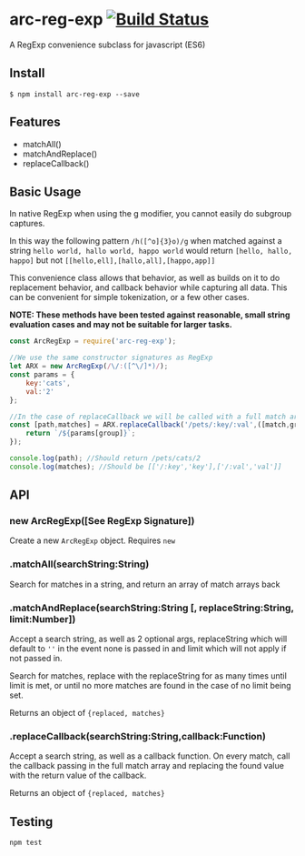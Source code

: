 # arc-reg-exp [![Build Status](https://travis-ci.org/anyuzer/arc-reg-exp.svg?branch=master)](https://travis-ci.org/anyuzer/arc-reg-exp)
A RegExp convenience subclass for javascript (ES6)

## Install
```
$ npm install arc-reg-exp --save
```

## Features
* matchAll()
* matchAndReplace()
* replaceCallback()

## Basic Usage
In native RegExp when using the g modifier, you cannot easily do subgroup captures.

In this way the following pattern `/h([^o]{3}o)/g` when matched against a string `hello world, hallo world, happo world` would return `[hello, hallo, happo]` but not `[[hello,ell],[hallo,all],[happo,app]]`

This convenience class allows that behavior, as well as builds on it to do replacement behavior, and callback behavior while capturing all data. This can be convenient for simple tokenization, or a few other cases.

**NOTE: These methods have been tested against reasonable, small string evaluation cases and may not be suitable for larger tasks.**

```js
const ArcRegExp = require('arc-reg-exp');

//We use the same constructor signatures as RegExp
let ARX = new ArcRegExp(/\/:([^\/]*)/);
const params = {
    key:'cats',
    val:'2'
};

//In the case of replaceCallback we will be called with a full match array on every isolated match
const [path,matches] = ARX.replaceCallback('/pets/:key/:val',([match,group])=>{
    return `/${params[group]}`;
});

console.log(path); //Should return /pets/cats/2
console.log(matches); //Should be [['/:key','key'],['/:val','val']]
```

## API

### new ArcRegExp([See RegExp Signature])
Create a new `ArcRegExp` object. Requires `new`

### .matchAll(searchString:String)
Search for matches in a string, and return an array of match arrays back

### .matchAndReplace(searchString:String [, replaceString:String, limit:Number])
Accept a search string, as well as 2 optional args, replaceString which will default to `''` in the event none is passed in and limit which will not apply if not passed in.

Search for matches, replace with the replaceString for as many times until limit is met, or until no more matches are found in the case of no limit being set.

Returns an object of `{replaced, matches}`

### .replaceCallback(searchString:String,callback:Function)

Accept a search string, as well as a callback function. On every match, call the callback passing in the full match array and replacing the found value with the return value of the callback.

Returns an object of `{replaced, matches}`

## Testing
```
npm test
```

